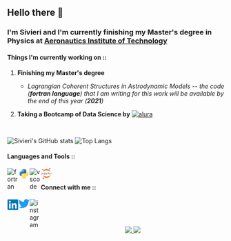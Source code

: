 ## Hello there :vulcan_salute:

### I'm Sivieri and I'm currently finishing my Master's degree in Physics at [Aeronautics Institute of Technology][ITA]

#### Things I'm currently working on ::

1.  <b> Finishing my Master's degree </b> <br />
    * <i>Lagrangian Coherent Structures in Astrodynamic Models -- the code (<b>fortran language</b>) that I am writing for this work will be available by the end of this year (<b>2021</b>)</i>

2.  <b>Taking a Bootcamp of Data Science by</b> [<img align="" alt="alura" width="38px" src="https://www.alura.com.br/assets/img/home/alura-logo.1616501197.svg" /></img>][website]

<br />

![Sivieri's GitHub stats](https://github-readme-stats.vercel.app/api?username=lesivieri&count_private=true&show_icons=true&theme=radical) 
![Top Langs](https://github-readme-stats.vercel.app/api/top-langs/?username=lesivieri&theme=radical)

#### Languages and Tools ::
<img align="left" alt="fortran" width="26px" src="https://upload.wikimedia.org/wikipedia/commons/thumb/b/b8/Fortran_logo.svg/120px-Fortran_logo.svg.png" /></img>
<img align="left" alt="python" width="26px" src="https://raw.githubusercontent.com/devicons/devicon/master/icons/python/python-original.svg" /></img>
<img align="left" alt="vscode" width="26px" src="https://upload.wikimedia.org/wikipedia/commons/thumb/2/2d/Visual_Studio_Code_1.18_icon.svg/64px-Visual_Studio_Code_1.18_icon.svg.png" /></img>
<img align="left" alt="jupyter" width="26px" src="https://raw.githubusercontent.com/devicons/devicon/master/icons/jupyter/jupyter-original-wordmark.svg" /></img>
<br />

#### Connect with me :: 
[<img align="left" alt="linkedin" width="26px" src="https://raw.githubusercontent.com/devicons/devicon/master/icons/linkedin/linkedin-original.svg" />][linkedin]
[<img align="left" alt="twitter" width="26px" src="https://raw.githubusercontent.com/devicons/devicon/master/icons/twitter/twitter-original.svg" />][twitter]
[<img align="left" alt="instagram" width="26px" src="https://cdn.icon-icons.com/icons2/836/PNG/128/Instagram_icon-icons.com_66804.png" />][instagram]

<br />
<br />

[website]: https://www.alura.com.br/
[instagram]: https://www.instagram.com/
[twitter]: https://twitter.com/LuizSivieri
[linkedin]: https://www.linkedin.com/in/luiz-eduardo-sivieri-371bab188/
[ITA]: http://www.ita.br/

##
<div align="center">
    <a href="https://github.com/lesivieri">
    <img height="150em" src="https://github-readme-stats.vercel.app/api?username=lesivieri&show_icons=true&theme=github_dark&include_all_commits=true&count_private=true"/>
    <img height="150em" src="https://github-readme-stats.vercel.app/api/top-langs/?username=lesivieri&layout=compact&langs_count=7&theme=github_dark"/>
</div>

